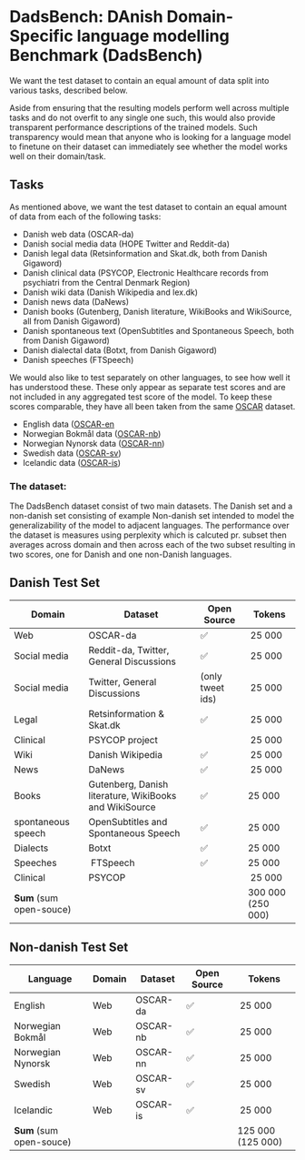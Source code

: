 # DadsBench: DAnish Domain-Specific language modelling Benchmark (DadsBench)

We want the test dataset to contain an equal amount of data split into various
tasks, described below.

Aside from ensuring that the resulting models perform well across multiple
tasks and do not overfit to any single one such, this would also provide
transparent performance descriptions of the trained models. Such transparency
would mean that anyone who is looking for a language model to finetune on their
dataset can immediately see whether the model works well on their domain/task.

## Tasks

As mentioned above, we want the test dataset to contain an equal amount of
data from each of the following tasks:

- Danish web data (OSCAR-da)
- Danish social media data (HOPE Twitter and Reddit-da)
- Danish legal data (Retsinformation and Skat.dk, both from Danish Gigaword)
- Danish clinical data (PSYCOP,  Electronic Healthcare records from psychiatri from the Central Denmark Region)
- Danish wiki data (Danish Wikipedia and lex.dk)
- Danish news data (DaNews)
- Danish books (Gutenberg, Danish literature, WikiBooks and WikiSource, all
  from Danish Gigaword)
- Danish spontaneous text (OpenSubtitles and Spontaneous Speech, both from
  Danish Gigaword)
- Danish dialectal data (Botxt, from Danish Gigaword)
- Danish speeches (FTSpeech)

We would also like to test separately on other languages, to see how well it
has understood these. These only appear as separate test scores and are not
included in any aggregated test score of the model. To keep these scores
comparable, they have all been taken from the same
[OSCAR](https://ids-pub.bsz-bw.de/frontdoor/index/index/docId/9021) dataset.

- English data ([OSCAR-en](https://huggingface.co/datasets/oscar/viewer/unshuffled_deduplicated_en/train)
- Norwegian Bokmål data ([OSCAR-nb](https://huggingface.co/datasets/oscar/viewer/unshuffled_deduplicated_no/train))
- Norwegian Nynorsk data ([OSCAR-nn](https://huggingface.co/datasets/oscar/viewer/unshuffled_deduplicated_nn/train))
- Swedish data ([OSCAR-sv](https://huggingface.co/datasets/oscar/viewer/unshuffled_deduplicated_sv/train))
- Icelandic data ([OSCAR-is](https://huggingface.co/datasets/oscar/viewer/unshuffled_deduplicated_is/train))

### The dataset:
The DadsBench dataset consist of two main datasets. The Danish  set and a non-danish set consisting of example Non-danish set intended to model the generalizability of the model to adjacent languages.
The performance over the dataset is measures using perplexity which is calcuted pr. subset then averages across domain and then across each of the two subset resulting in two scores, one for Danish and one non-Danish languages.

## Danish Test Set


| Domain | Dataset  | Open Source | Tokens |
| ------ | -------- | ---- | ------ |
| Web    | OSCAR-da | ✅   | 25 000 |
| Social media | Reddit-da,  Twitter, General Discussions  | ✅  | 25 000 |
| Social media |  Twitter, General Discussions | (only tweet ids) | 25 000 |
| Legal | Retsinformation & Skat.dk | ✅ | 25 000 |
| Clinical | PSYCOP project |  | 25 000 |
| Wiki | Danish Wikipedia | ✅ | 25 000 |
| News | DaNews |✅ | 25 000 |
| Books | Gutenberg, Danish literature, WikiBooks and WikiSource |✅ | 25 000 |
| spontaneous speech | OpenSubtitles and Spontaneous Speech |✅ | 25 000 |
| Dialects | Botxt |✅ | 25 000 |
| Speeches | FTSpeech | ✅ | 25 000 |  
| Clinical | PSYCOP |  | 25 000 |
| **Sum** (sum open-souce) |  |  | 300 000 (250 000) |

## Non-danish Test Set

| Language                 | Domain | Dataset  | Open Source | Tokens |
| ------ | ---| -------- | ---- | ------ |
| English                  | Web    | OSCAR-da | ✅          | 25 000 |
| Norwegian Bokmål         | Web    | OSCAR-nb | ✅          | 25 000 |
| Norwegian Nynorsk        | Web    | OSCAR-nn | ✅          | 25 000 |
| Swedish                  | Web    | OSCAR-sv | ✅          | 25 000 |
| Icelandic                | Web    | OSCAR-is | ✅          | 25 000 |
| **Sum** (sum open-souce) |        |          |             | 125 000 (125 000) |

